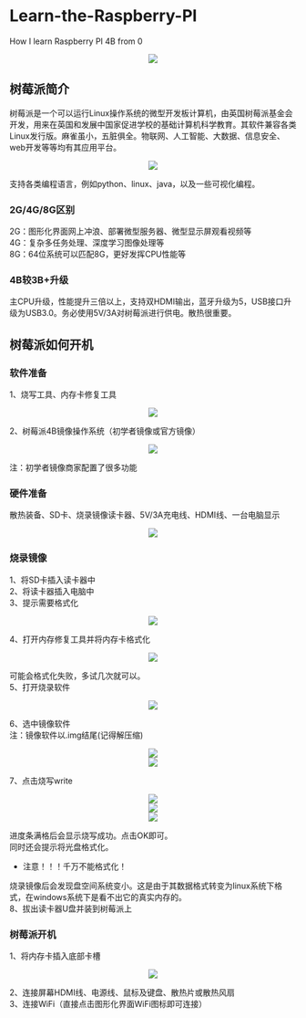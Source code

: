 # Learn-the-Raspberry-PI
How I learn Raspberry PI 4B from 0

<div align=center>
<img src="https://github.com/Fu0804/Learn-the-Raspberry-PI/assets/151499353/76c0cd8b-544d-408d-a7ca-46866a1045f0">
</div>

## 树莓派简介
树莓派是一个可以运行Linux操作系统的微型开发板计算机，由英国树莓派基金会开发，用来在英国和发展中国家促进学校的基础计算机科学教育。其软件兼容各类Linux发行版。麻雀虽小，五脏俱全。物联网、人工智能、大数据、信息安全、web开发等等均有其应用平台。

<div align=center>
<img src="https://github.com/Fu0804/Learn-the-Raspberry-PI/assets/151499353/31ed0d3c-8046-4535-95ac-e5e202fcbc40">
</div>

支持各类编程语言，例如python、linux、java，以及一些可视化编程。
### 2G/4G/8G区别
2G：图形化界面网上冲浪、部署微型服务器、微型显示屏观看视频等  
4G：复杂多任务处理、深度学习图像处理等  
8G：64位系统可以匹配8G，更好发挥CPU性能等
### 4B较3B+升级
主CPU升级，性能提升三倍以上，支持双HDMI输出，蓝牙升级为5，USB接口升级为USB3.0。务必使用5V/3A对树莓派进行供电。散热很重要。
## 树莓派如何开机
### 软件准备
1、烧写工具、内存卡修复工具

<div align=center>
<img src="https://github.com/Fu0804/Learn-the-Raspberry-PI/assets/151499353/676f0580-7937-4251-9a22-59d87e32c8a3">
</div>

2、树莓派4B镜像操作系统（初学者镜像或官方镜像）

<div align=center>
<img src="https://github.com/Fu0804/Learn-the-Raspberry-PI/assets/151499353/15489ca6-3938-4fab-b68b-bf4f76b25a67">
</div>

注：初学者镜像商家配置了很多功能
### 硬件准备
散热装备、SD卡、烧录镜像读卡器、5V/3A充电线、HDMI线、一台电脑显示

<div align=center>
<img src="https://github.com/Fu0804/Learn-the-Raspberry-PI/assets/151499353/9e2d5381-8d0a-41ba-b7f7-79da503193e8">
</div>

### 烧录镜像
1、将SD卡插入读卡器中  
2、将读卡器插入电脑中  
3、提示需要格式化  

<div align=center>
<img src="https://github.com/Fu0804/Learn-the-Raspberry-PI/assets/151499353/c3a5e57a-4db0-4365-9356-8e4c221f7407">
</div>

4、打开内存修复工具并将内存卡格式化

<div align=center>
<img src="https://github.com/Fu0804/Learn-the-Raspberry-PI/assets/151499353/7b07aaf9-dd8e-472b-b5d1-17c47130a5cc">
</div>

可能会格式化失败，多试几次就可以。  
5、打开烧录软件

<div align=center>
<img src="https://github.com/Fu0804/Learn-the-Raspberry-PI/assets/151499353/93a701e4-3f66-4b1b-9dca-9c9c4990c7e8">
</div>

6、选中镜像软件  
注：镜像软件以.img结尾(记得解压缩)

<div align=center>
<img src="https://github.com/Fu0804/Learn-the-Raspberry-PI/assets/151499353/93b3b0fd-8eb7-44a3-ac66-5ab6f458e4ac">
</div>

<div align=center>
<img src="https://github.com/Fu0804/Learn-the-Raspberry-PI/assets/151499353/8752ef02-ba95-4732-a1b4-fbd092dbf9a9">
</div>

7、点击烧写write

<div align=center>
<img src="https://github.com/Fu0804/Learn-the-Raspberry-PI/assets/151499353/ee5db8e1-6b9f-4df7-ac20-7e067c93b668">
</div>

<div align=center>
<img src="https://github.com/Fu0804/Learn-the-Raspberry-PI/assets/151499353/5d9c3763-9a7a-4c8a-86fa-cf875866b1f3">
</div>

<div align=center>
<img src="https://github.com/Fu0804/Learn-the-Raspberry-PI/assets/151499353/9fcd1310-1f1f-44e1-9ac0-79504635a13b">
</div>

进度条满格后会显示烧写成功。点击OK即可。  
同时还会提示将光盘格式化。  
* 注意！！！千万不能格式化！  

烧录镜像后会发现盘空间系统变小。这是由于其数据格式转变为linux系统下格式，在windows系统下是看不出它的真实内存的。  
8、拔出读卡器U盘并装到树莓派上
### 树莓派开机
1、将内存卡插入底部卡槽

<div align=center>
<img src="https://github.com/Fu0804/Learn-the-Raspberry-PI/assets/151499353/90281f14-1c9c-45fc-8592-d3240e447baa">
</div>

2、连接屏幕HDMI线、电源线、鼠标及键盘、散热片或散热风扇  
3、连接WiFi（直接点击图形化界面WiFi图标即可连接）
